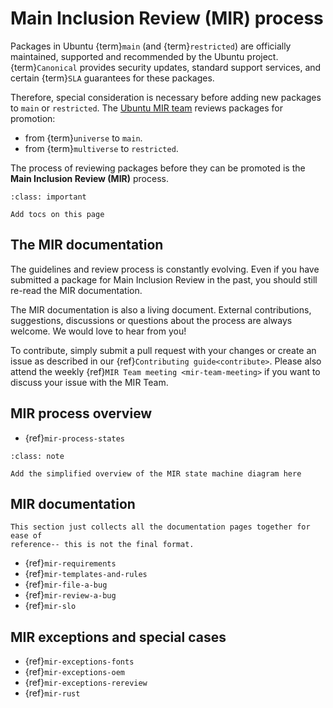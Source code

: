 # Main Inclusion Review (MIR) process

Packages in Ubuntu {term}`main` (and {term}`restricted`) are officially
maintained, supported and recommended by the Ubuntu project.
{term}`Canonical` provides security updates, standard support services, and
certain {term}`SLA` guarantees for these packages.

Therefore, special consideration is necessary before adding new packages
to `main` or `restricted`. The [Ubuntu MIR team](https://launchpad.net/~ubuntu-mir)
reviews packages for promotion:

* from {term}`universe` to `main`.
* from {term}`multiverse` to `restricted`.

The process of reviewing packages before they can be promoted is the
**Main Inclusion Review (MIR)** process.

```{admonition} TODO
:class: important

Add tocs on this page
```

## The MIR documentation

The guidelines and review process is constantly evolving. Even if you have
submitted a package for Main Inclusion Review in the past, you should still
re-read the MIR documentation.

The MIR documentation is also a living document. External contributions,
suggestions, discussions or questions about the process are always welcome. We
would love to hear from you!

To contribute, simply submit a pull request with your changes or create an
issue as described in our {ref}`Contributing guide<contribute>`. Please
also attend the weekly {ref}`MIR Team meeting <mir-team-meeting>` if you want
to discuss your issue with the MIR Team.

## MIR process overview

* {ref}`mir-process-states`

```{admonition} To do
:class: note

Add the simplified overview of the MIR state machine diagram here
```

## MIR documentation

```{note}
This section just collects all the documentation pages together for ease of
reference-- this is not the final format.
```

* {ref}`mir-requirements`
* {ref}`mir-templates-and-rules`
* {ref}`mir-file-a-bug`
* {ref}`mir-review-a-bug`
* {ref}`mir-slo`


## MIR exceptions and special cases

* {ref}`mir-exceptions-fonts`
* {ref}`mir-exceptions-oem`
* {ref}`mir-exceptions-rereview`
* {ref}`mir-rust`





